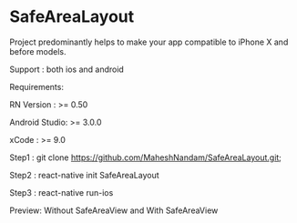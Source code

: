 # SafeAreaLayout
Project predominantly helps to make your app compatible to iPhone X and before models.

Support : both ios and android

Requirements: 

RN Version : >= 0.50

Android Studio: >= 3.0.0

xCode : >= 9.0 

Step1 : git clone https://github.com/MaheshNandam/SafeAreaLayout.git;

Step2 : react-native init SafeAreaLayout

Step3 : react-native run-ios

Preview: Without SafeAreaView and With SafeAreaView


